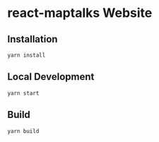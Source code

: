 # react-maptalks Website

## Installation

```console
yarn install
```

## Local Development

```console
yarn start
```

## Build

```console
yarn build
```

